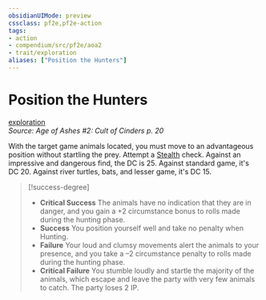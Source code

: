 ```yaml
---
obsidianUIMode: preview
cssclass: pf2e,pf2e-action
tags:
- action
- compendium/src/pf2e/aoa2
- trait/exploration
aliases: ["Position the Hunters"]
---
```

# Position the Hunters
[exploration](exploration.md "Exploration Action & Ability Trait")  
*Source: Age of Ashes #2: Cult of Cinders p. 20*  


With the target game animals located, you must move to an advantageous position without startling the prey. Attempt a [Stealth](skills.md#Stealth) check. Against an impressive and dangerous find, the DC is 25. Against standard game, it's DC 20. Against river turtles, bats, and lesser game, it's DC 15.

> [!success-degree] 
> - **Critical Success** The animals have no indication that they are in danger, and you gain a +2 circumstance bonus to rolls made during the hunting phase.
> - **Success** You position yourself well and take no penalty when Hunting.
> - **Failure** Your loud and clumsy movements alert the animals to your presence, and you take a –2 circumstance penalty to rolls made during the hunting phase.
> - **Critical Failure** You stumble loudly and startle the majority of the animals, which escape and leave the party with very few animals to catch. The party loses 2 IP.